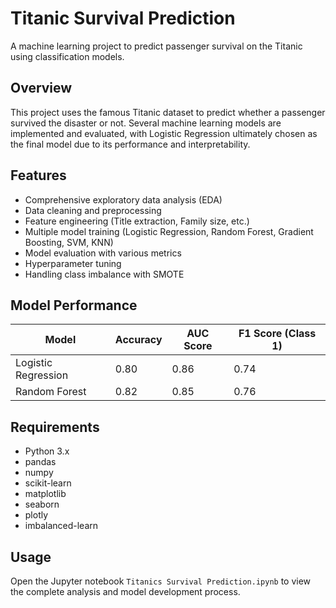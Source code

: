 # Titanic Survival Prediction

A machine learning project to predict passenger survival on the Titanic using classification models.

## Overview

This project uses the famous Titanic dataset to predict whether a passenger survived the disaster or not. Several machine learning models are implemented and evaluated, with Logistic Regression ultimately chosen as the final model due to its performance and interpretability.

## Features

- Comprehensive exploratory data analysis (EDA)
- Data cleaning and preprocessing
- Feature engineering (Title extraction, Family size, etc.)
- Multiple model training (Logistic Regression, Random Forest, Gradient Boosting, SVM, KNN)
- Model evaluation with various metrics
- Hyperparameter tuning
- Handling class imbalance with SMOTE

## Model Performance

| Model | Accuracy | AUC Score | F1 Score (Class 1) |
|-------|----------|-----------|-------------------|
| Logistic Regression | 0.80 | 0.86 | 0.74 |
| Random Forest | 0.82 | 0.85 | 0.76 |

## Requirements

- Python 3.x
- pandas
- numpy
- scikit-learn
- matplotlib
- seaborn
- plotly
- imbalanced-learn

## Usage

Open the Jupyter notebook `Titanics Survival Prediction.ipynb` to view the complete analysis and model development process.